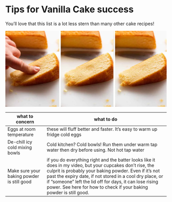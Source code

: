 # Tips for Vanilla Cake success
You’ll love that this list is a lot less stern than many other cake recipes!

![cake softness](Showing-how-fresh-the-cake-is.webp)

| what to concern | what to do |
|-|-|
| Eggs at room temperature  | these will fluff better and faster. It’s easy to warm up fridge cold eggs | just leave in warm water for 5 minutes. What’s a room temperature egg? Pick up the egg. Fridge cold? Too cold. Cool but not cold? That’s ok. Very warm? I would be worried they might be off! (Note: fridge cold eggs will still fluff just fine, but it takes a couple of minutes longer. Just more consistent results with room temp eggs).|
| De-chill icy cold mixing bowls | Cold kitchen? Cold bowls! Run them under warm tap water then dry before using. Not hot tap water | just warm. Why? Eggs aerate faster and better when slightly warm. Cold bowl will lower temperature of eggs. This is a general useful baking tip | eg softened butter creamed in an icy cold bowl will make it firm up.|
| Make sure your baking powder is still good | if you do everything right and the batter looks like it does in my video, but your cupcakes don’t rise, the culprit is probably your baking powder. Even if it’s not past the expiry date, if not stored in a cool dry place, or if “someone” left the lid off for days, it can lose rising power. See here for how to check if your baking powder is still good.|